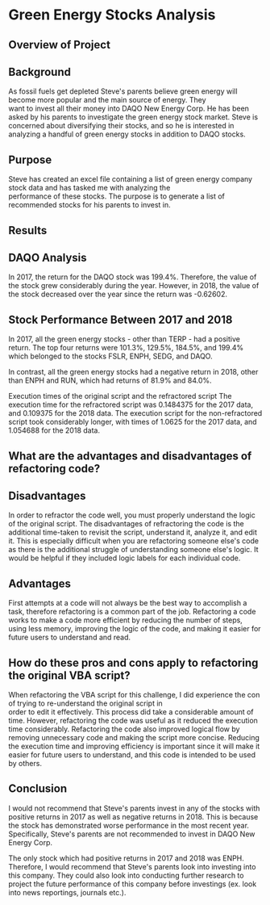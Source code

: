 # Green Energy Stocks Analysis

## Overview of Project

  ## Background
  As fossil fuels get depleted Steve's parents believe green energy will become more popular and the main source of energy. They   
  want to invest all their money into DAQO New Energy Corp. He has been asked by his parents to investigate the green energy stock 
  market.  Steve is concerned about diversifying their stocks, and so he is interested in analyzing a handful of green energy 
  stocks in addition to DAQO stocks.
  
  ## Purpose 
  Steve has created an excel file containing a list of green energy company stock data and has tasked me with analyzing the   
  performance of these stocks. The purpose is to generate a list of recommended stocks for his parents to invest in. 

## Results
   
   ## DAQO Analysis  
   In 2017, the return for the DAQO stock was 199.4%. Therefore, the value of the stock grew considerably during the year. However, 
   in 2018, the value of the stock decreased over the year since the return was -0.62602. 
   
   ## Stock Performance Between 2017 and 2018
   In 2017, all the green energy stocks - other than TERP - had a positive return. The top four returns were 101.3%, 129.5%, 
   184.5%, and 199.4% which belonged to the stocks FSLR, ENPH, SEDG, and DAQO.
   
   In contrast, all the green energy stocks had a negative return in 2018, other than ENPH and RUN, which had returns of 81.9% and 
   84.0%. 
   
   Execution times of the original script and the refractored script
   The execution time for the refractored script was 0.1484375 for the 2017 data, and 0.109375 for the 2018 data. The execution 
   script for the non-refractored script took considerably longer, with times of 1.0625 for the 2017 data, and 1.054688 for the 
   2018 data.

## What are the advantages and disadvantages of refactoring code?

   ## Disadvantages
   In order to refractor the code well, you must properly understand the logic of the original script. The disadvantages of 
   refractoring the code is the additional time-taken to revisit the script, understand it, analyze it, and edit it. This is
   especially difficult when you are refactoring someone else's code as there is the additional struggle of understanding someone 
   else's logic. It would be helpful if they included logic labels for each individual code.
 
   ## Advantages
   First attempts at a code will not always be the best way to accomplish a task, therefore refactoring is a common part of the 
   job. Refactoring a code works to make a code more efficient by reducing the number of steps, using less memory, improving the 
   logic of the code, and making it easier for future users to understand and read.  

## How do these pros and cons apply to refactoring the original VBA script?

  When refactoring the VBA script for this challenge, I did experience the con of trying to re-understand the original script in   
  order to edit it effectively. This process did take a considerable amount of time. However, refactoring the code was useful as it 
  reduced the execution time considerably. Refactoring the code also improved logical flow by removing unnecessary code and making 
  the script more concise. Reducing the execution time and improving efficiency is important since it will make it easier for 
  future users to understand, and this code is intended to be used by others.

## Conclusion
   I would not recommend that Steve's parents invest in any of the stocks with positive returns in 2017 as well as negative returns    in 2018. This is because the stock has demonstrated worse performance in the most recent year. Specifically, Steve's parents are 
   not recommended to invest in DAQO New Energy Corp. 
   
   The only stock which had positive returns in 2017 and 2018 was ENPH. Therefore, I would recommend that Steve's parents look into 
   investing into this company. They could also look into conducting further research to project the future performance of this 
   company before investings (ex. look into news reportings, journals etc.). 


